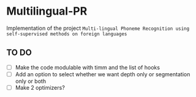 # Multilingual-PR

Implementation of the project ```Multi-lingual Phoneme Recognition using self-supervised methods on foreign languages```

## TO DO 

- [ ] Make the code modulable with timm and the list of hooks
- [ ] Add an option to select whether we want depth only or segmentation only or both
- [ ] Make 2 optimizers?

